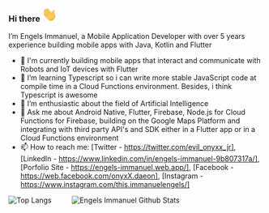 ### Hi there <img src="https://raw.githubusercontent.com/ABSphreak/ABSphreak/master/gifs/Hi.gif" width="30px">
I’m Engels Immanuel, a Mobile Application Developer with over 5 years experience building mobile apps with Java, Kotlin and Flutter

- 🔭 I'm currently building mobile apps that interact and communicate with Robots and IoT devices with Flutter
- 🌱 I’m learning Typescript so i can write more stable JavaScript code at compile time in a Cloud Functions environment. Besides, i think Typescript is awesome
- 👯 I’m enthusiastic about the field of Artificial Intelligence
- 💬 Ask me about Android Native, Flutter, Firebase, Node.js for Cloud Functions for Firebase, building on the Google Maps Platform and integrating with third party API's and SDK either in a Flutter app or in a Cloud Functions environment
- 📫 How to reach me: [Twitter - https://twitter.com/evil_onyxx_jr], [LinkedIn - https://www.linkedin.com/in/engels-immanuel-9b807317a/], [Porfolio Site - https://engels-immanuel.web.app/], [Facebook - https://web.facebook.com/onyxX.daeon], [Instagram - https://www.instagram.com/this.immanuelengels/]

![Top Langs](https://github-readme-stats.vercel.app/api/top-langs/?username=Daeon97&theme=tokyonight) &emsp; &emsp; ![Engels Immanuel Github Stats](https://github-readme-stats.vercel.app/api?username=Daeon97&&show_icons=true&tile_color=ffffff&com_color=bb2acf&&text_color=daf7dc&bg_color=191919)

